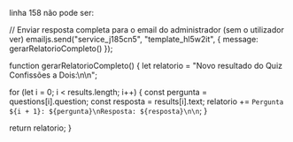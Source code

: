 linha 158 não pode ser:

// Enviar resposta completa para o email do administrador (sem o utilizador ver)
emailjs.send("service_j185cn5", "template_hl5w2it", {
  message: gerarRelatorioCompleto()
});

function gerarRelatorioCompleto() {
  let relatorio = "Novo resultado do Quiz Confissões a Dois:\n\n";

  for (let i = 0; i < results.length; i++) {
    const pergunta = questions[i].question;
    const resposta = results[i].text;
    relatorio += `Pergunta ${i + 1}: ${pergunta}\nResposta: ${resposta}\n\n`;
  }

  return relatorio;
}
